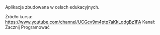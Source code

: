 Aplikacja zbudowana w celach edukacyjnych.

Źródło kursu: https://www.youtube.com/channel/UCGcv9m4ptp7aKkLqdgBz1FA
Kanał: Zacznij Programować